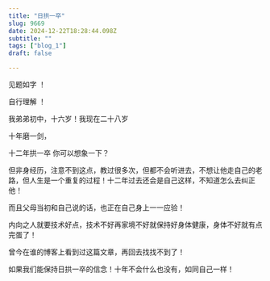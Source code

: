 ```yaml
--- 
title: "日拱一卒" 
slug: 9669
date: 2024-12-22T18:28:44.098Z 
subtitle: "" 
tags: ["blog_1"] 
draft: false

--- 
```



见题如字 ！

自行理解 ！




我弟弟初中，十六岁！我现在二十八岁

十年磨一剑，

十二年拱一卒 你可以想象一下？

但非身经历，注意不到这点，教过很多次，但都不会听进去，不想让他走自己的老路，但人生是一个重复的过程！十二年过去还会是自己这样，不知道怎么去纠正他！




而且父母当初和自己说的话，也正在自己身上一一应验！

内向之人就要技术好点，技术不好再家境不好就保持好身体健康，身体不好就有点完蛋了！

曾今在谁的博客上看到过这篇文章，再回去找找不到了！




如果我们能保持日拱一卒的信念！十年不会什么也没有，如同自己一样！

 

